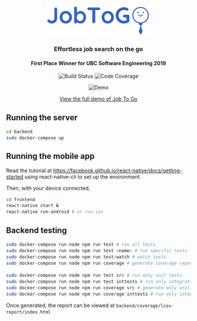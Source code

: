 <p align="center">
  <img width=290 height=83 src="frontend/assets/logo-light.png" />
</p>
<h3 align="center">Effortless job search on the go</h3>
<h4 align="center">First Place Winner for UBC Software Engineering 2019</h4>
<p align="center">
  <img
    src="https://travis-ci.com/jacksonx9/JobToGo.svg?token=TUsnJznHqMLLvpddyrtn&branch=master"
    alt="Build Status"
  />
  <img
    src="https://api.codacy.com/project/badge/Grade/7d44b3adcee346a58e50d496938f7f4c"
    alt="Code Coverage"
  />
</p>
<p align="center">
  <img src="screenshots/jobtogo.gif" alt="Demo"
</p>

<p align="center">
  <a href="https://www.youtube.com/watch?v=-J0DWfPJhk4&feature=youtu.be">View the full demo of Job To Go</a>
</p>


## Running the server

```bash
cd backend
sudo docker-compose up
```

## Running the mobile app

Read the tutorial at <https://facebook.github.io/react-native/docs/getting-started> using react-native-cli to set up the environment.

Then, with your device connected,

```bash
cd frontend
react-native start &
react-native run-android # or run-ios
```

## Backend testing

```bash
sudo docker-compose run node npm run test # run all tests
sudo docker-compose run node npm run test <name> # run specific tests
sudo docker-compose run node npm run test:watch # watch tests
sudo docker-compose run node npm run coverage # generate coverage report

sudo docker-compose run node npm run test src # run only unit tests
sudo docker-compose run node npm run test inttests # run only integration tests
sudo docker-compose run node npm run coverage src # generate only unit coverage
sudo docker-compose run node npm run coverage inttests # run only integration coverage
```

Once generated, the report can be viewed at `backend/coverage/lcov-report/index.html`
